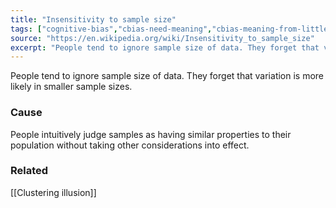 ```yaml
---
title: "Insensitivity to sample size"
tags: ["cognitive-bias","cbias-need-meaning","cbias-meaning-from-little-data"]
source: "https://en.wikipedia.org/wiki/Insensitivity_to_sample_size"
excerpt: "People tend to ignore sample size of data. They forget that variation is more likely in smaller sample sizes."
---
```


People tend to ignore sample size of data. They forget that variation is more likely in smaller sample sizes.

### Cause

People intuitively judge samples as having similar properties to their population without taking other considerations into effect.

### Related

[[Clustering illusion]]
